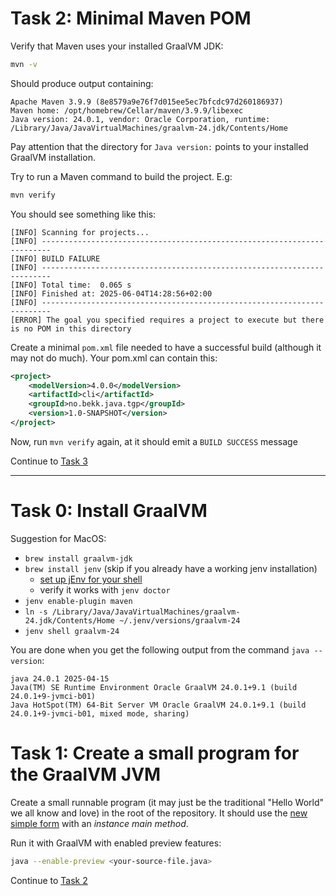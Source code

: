 # Task 2: Minimal Maven POM

Verify that Maven uses your installed GraalVM JDK:

```sh
mvn -v
```

Should produce output containing:

```
Apache Maven 3.9.9 (8e8579a9e76f7d015ee5ec7bfcdc97d260186937)
Maven home: /opt/homebrew/Cellar/maven/3.9.9/libexec
Java version: 24.0.1, vendor: Oracle Corporation, runtime: /Library/Java/JavaVirtualMachines/graalvm-24.jdk/Contents/Home
```

Pay attention that the directory for `Java version:` points to your installed GraalVM installation.

Try to run a Maven command to build the project. E.g:

```sh
mvn verify
```

You should see something like this:

```
[INFO] Scanning for projects...
[INFO] ------------------------------------------------------------------------
[INFO] BUILD FAILURE
[INFO] ------------------------------------------------------------------------
[INFO] Total time:  0.065 s
[INFO] Finished at: 2025-06-04T14:28:56+02:00
[INFO] ------------------------------------------------------------------------
[ERROR] The goal you specified requires a project to execute but there is no POM in this directory
```

Create a minimal `pom.xml` file needed to have a successful build (although it may not do much).
Your pom.xml can contain this:

```xml
<project>
    <modelVersion>4.0.0</modelVersion>
    <artifactId>cli</artifactId>
    <groupId>no.bekk.java.tgp</groupId>
    <version>1.0-SNAPSHOT</version>
</project>
```

Now, run `mvn verify` again, at it should emit a `BUILD SUCCESS` message


Continue to [Task 3](https://github.com/runeflobakk/graalvm-cli-tinkering/tree/task3)



--------------------



# Task 0: Install GraalVM

Suggestion for MacOS:
- `brew install graalvm-jdk`
- `brew install jenv` (skip if you already have a working jenv installation)
    - [set up jEnv for your shell](https://github.com/jenv/jenv?tab=readme-ov-file#12-configuring-your-shell)
    - verify it works with `jenv doctor`
- `jenv enable-plugin maven`
- `ln -s /Library/Java/JavaVirtualMachines/graalvm-24.jdk/Contents/Home ~/.jenv/versions/graalvm-24`
- `jenv shell graalvm-24`


You are done when you get the following output from the command `java --version`:

```
java 24.0.1 2025-04-15
Java(TM) SE Runtime Environment Oracle GraalVM 24.0.1+9.1 (build 24.0.1+9-jvmci-b01)
Java HotSpot(TM) 64-Bit Server VM Oracle GraalVM 24.0.1+9.1 (build 24.0.1+9-jvmci-b01, mixed mode, sharing)
```


# Task 1: Create a small program for the GraalVM JVM

Create a small runnable program (it may just be the traditional "Hello World" we all know and love) in the root of the repository.
It should use the [new simple form](https://docs.oracle.com/en/java/javase/24/language/simple-source-files-and-instance-main-methods.html)
with an _instance main method_.

Run it with GraalVM with enabled preview features:

```sh
java --enable-preview <your-source-file.java>
```

Continue to [Task 2](https://github.com/runeflobakk/graalvm-cli-tinkering/tree/task2)
